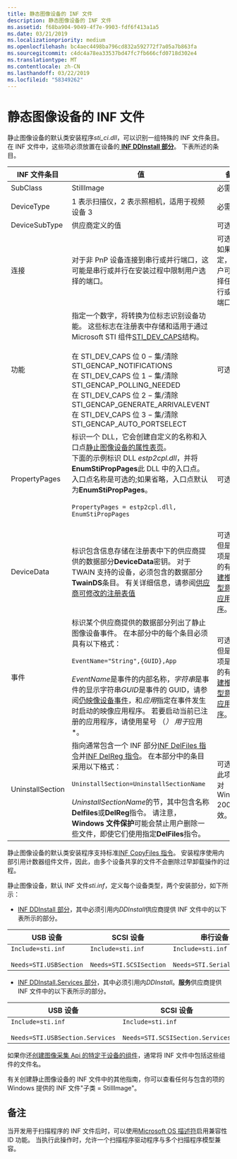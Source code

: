 ```yaml
---
title: 静态图像设备的 INF 文件
description: 静态图像设备的 INF 文件
ms.assetid: f68ba904-9049-4f7e-9903-fdf6f413a1a5
ms.date: 03/21/2019
ms.localizationpriority: medium
ms.openlocfilehash: bc4aec4498ba796cd832a592772f7a05a7b863fa
ms.sourcegitcommit: c4dc4a78ea33537bd47fc7fb666cfd0718d302e4
ms.translationtype: MT
ms.contentlocale: zh-CN
ms.lasthandoff: 03/22/2019
ms.locfileid: "58349262"
---
```

# <a name="inf-files-for-still-image-devices"></a>静态图像设备的 INF 文件

静止图像设备的默认类安装程序*sti\_ci.dll*，可以识别一组特殊的 INF 文件条目。 在 INF 文件中，这些项必须放置在设备的[ **INF DDInstall 部分**](https://docs.microsoft.com/windows-hardware/drivers/install/inf-ddinstall-section)。 下表所述的条目。

| INF 文件条目 | 值 | 备注 |
| --- | --- | --- |
| SubClass | StillImage | 必需 |
| DeviceType | 1 表示扫描仪，2 表示照相机，适用于视频设备 3 | 必需 |
| DeviceSubType | 供应商定义的值 | 可选 |
| 连接 | 对于非 PnP 设备连接到串行或并行端口，这可能是串行或并行在安装过程中限制用户选择的端口。 | 可选。<br>如果未指定，则用户可以选择任何串行或并行端口。 |
| 功能 | 指定一个数字，将转换为位标志识别设备功能。 这些标志在注册表中存储和适用于通过 Microsoft STI 组件[STI_DEV_CAPS](https://docs.microsoft.com/windows-hardware/drivers/ddi/content/sti/ns-sti-_sti_dev_caps)结构。<br><br>在 STI_DEV_CAPS 位 0 − 集/清除 STI_GENCAP_NOTIFICATIONS<br>在 STI_DEV_CAPS 位 1 − 集/清除 STI_GENCAP_POLLING_NEEDED<br>在 STI_DEV_CAPS 位 2 − 集/清除 STI_GENCAP_GENERATE_ARRIVALEVENT<br>在 STI_DEV_CAPS 位 3 − 集/清除 STI_GENCAP_AUTO_PORTSELECT | 可选 |
| PropertyPages | 标识一个 DLL，它会创建自定义的名称和入口点[静止图像设备的属性表页](property-sheet-pages-for-still-image-devices.md)。<br>下面的示例标识 DLL *estp2cpl.dll*，并将**EnumStiPropPages**此 DLL 中的入口点。 入口点名称是可选的;如果省略，入口点默认为**EnumStiPropPages**。<br><br>`PropertyPages = estp2cpl.dll, EnumStiPropPages`<br><br> | 可选 |
| DeviceData | 标识包含信息存储在注册表中下的供应商提供的数据部分**DeviceData**密钥。 对于 TWAIN 支持的设备，必须包含的数据部分**TwainDS**条目。 有关详细信息，请参阅[供应商可修改的注册表值](registry-entries-for-still-image-devices.md#ddk-vendor-modifiable-registry-values-si) | 可选。<br>但是，此项是必需的有关[创建推送模型意识的应用程序](creating-push-model-aware-applications.md)。 |
| 事件 | 标识某个供应商提供的数据部分列出了静止图像设备事件。 在本部分中的每个条目必须具有以下格式：<br><br>`EventName="String",{GUID},App`<br><br>*EventName*是事件的内部名称，*字符串*是事件的显示字符串*GUID*是事件的 GUID，请参阅[仍映像设备事件](still-image-device-events.md)，和*应用*指定在事件发生时启动的映像应用程序。 若要启动当前已注册的应用程序，请使用星号 （*） 用于*应用*。 | 可选。<br>但是，此项是必需的有关[创建推送模型意识的应用程序](creating-push-model-aware-applications.md)。 |
| UninstallSection | 指向通常包含一个 INF 部分[INF DelFiles 指令](https://docs.microsoft.com/windows-hardware/drivers/install/inf-delfiles-directive)并[INF DelReg 指令](https://docs.microsoft.com/windows-hardware/drivers/install/inf-delreg-directive)。 在本部分中的条目采用以下格式：<br><br>`UninstallSection=UninstallSectionName`<br><br>*UninstallSectionName*的节，其中包含名称**Delfiles**或**DelReg**指令。 请注意， **Windows 文件保护**可能会禁止用户删除一些文件，即使它们使用指定**DelFiles**指令。 | 可选。<br>此项是仅对 Windows 2000 有效。 |

静止图像设备的默认类安装程序支持标准[INF CopyFiles 指令](https://docs.microsoft.com/windows-hardware/drivers/install/inf-copyfiles-directive)。 安装程序使用内部引用计数器组件文件，因此，由多个设备共享的文件不会删除过早卸载操作的过程。

静止图像设备，默认 INF 文件*sti.inf*，定义每个设备类型，两个安装部分，如下所示：

- [INF DDInstall 部分](https://docs.microsoft.com/windows-hardware/drivers/install/inf-ddinstall-section)，其中必须引用内*DDInstall*供应商提供 INF 文件中的以下表所示的部分。

| USB 设备 | SCSI 设备 | 串行设备 |
| --- | --- | --- |
| `Include=sti.inf`<br><br>`Needs=STI.USBSection` | `Include=sti.inf`<br><br>`Needs=STI.SCSISection`  | `Include=sti.inf`<br><br>`Needs=STI.SerialSection` |

- [INF DDInstall.Services 部分](https://docs.microsoft.com/windows-hardware/drivers/install/inf-ddinstall-services-section)，其中必须引用内*DDInstall*。**服务**供应商提供 INF 文件中的以下表所示的部分。

| USB 设备 | SCSI 设备 | 串行设备 |
| --- | --- | --- |
| `Include=sti.inf`<br><br>`Needs=STI.USBSection.Services` | `Include=sti.inf`<br><br>`Needs=STI.SCSISection.Services`  | `Include=sti.inf`<br><br>`Needs=STI.SerialSection.Services` |

如果你还[创建图像采集 Api 的特定于设备的组件](creating-device-specific-components-for-image-acquisition-apis.md)，通常将 INF 文件中包括这些组件的文件名。

有关创建静止图像设备的 INF 文件中的其他指南，你可以查看任何与包含的项的 Windows 提供的 INF 文件"子类 = StillImage"。

## <a name="remarks"></a>备注

当开发用于扫描程序的 INF 文件后时，可以使用[Microsoft OS 描述符](https://msdn.microsoft.com/library/windows/hardware/gg463179.aspx)启用兼容性 ID 功能。 当执行此操作时，允许一个扫描程序驱动程序与多个扫描程序模型兼容。
